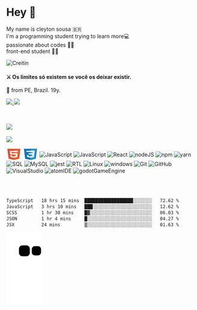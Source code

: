 # Hey 👋

My name is cleyton sousa 🇧🇷 <br>
I'm a programming student trying to learn more💻 <br>
passionate about codes 🧑‍💻<br>
front-end student 🧑‍🎓
<p align="left"> <img src="https://komarev.com/ghpvc/?username=CleytonSousa&label=Profile%20views&color=0e75b6&style=flat" alt="Creitin" /> </p>


#### ⚔️ Os limites só existem se você os deixar existir.

🏡 from PE, Brazil.
 19y.

<div>
  <a href="https://github.com/CleytonSousa">
  <img height="150em" src="https://github-readme-stats.vercel.app/api?username=CleytonSousa&bg_color=30,5d8aa8,28b1ff,cf58c2&title_color=fff&text_color=fff"/>
  <img height="150em" src="https://github-readme-stats.vercel.app/api/top-langs/?username=CleytonSousa&bg_color=30,5d8aa8,28b1ff,cf58c2&title_color=fff&text_color=fff&layout=compact&langs_count=7&theme=tokyonight"/>
</div>
 <br><br>
<p align="flex-start">
  <img src="https://readme-typing-svg.herokuapp.com/?lines=Want+to+talk+to+me?;%E2%86%93+%E2%86%93+%E2%86%93+send+mensage+in+socials;Quer+falar+comigo?;%E2%86%93+%E2%86%93+%E2%86%93+manda+mensagem+nas+redes+abaixo&center=false&width=500&height=50&color=FF0000">
</p>
 
  <a style="display: inline-block;" href="https://www.linkedin.com/in/cleyton-sousa-3626a11a5/" target="_blank"><img src="https://img.shields.io/badge/-LinkedIn-%230077B5?style=for-the-badge&logo=linkedin&logoColor=white" target="_blank"></a>
  
<Div>
 <img align="center" alt="HTML5" height="30" width="40" src="https://raw.githubusercontent.com/devicons/devicon/master/icons/html5/html5-original.svg">
    
 <img align="center" alt="CSS3" height="30" width="40" src="https://raw.githubusercontent.com/devicons/devicon/master/icons/css3/css3-original.svg">

 <img align="center" alt="JavaScript" height="30" width="40" src="https://upload.wikimedia.org/wikipedia/commons/9/99/Unofficial_JavaScript_logo_2.svg">
 
 <img align="center" alt="JavaScript" height="30" width="40" src="https://upload.wikimedia.org/wikipedia/commons/4/4c/Typescript_logo_2020.svg">
 
 <img align="center" alt="React" height="30" width="40" src="https://upload.wikimedia.org/wikipedia/commons/4/47/React.svg">
 
 <img align="center" alt="nodeJS" height="30" width="40" src="https://cdn.jsdelivr.net/gh/devicons/devicon/icons/nodejs/nodejs-original.svg">
 
 <img align="center" alt="npm" heigh="30" width="40" src="https://cdn.jsdelivr.net/gh/devicons/devicon/icons/npm/npm-original-wordmark.svg">
 
 <img align="center" alt="yarn" height="30" width="40" src="https://cdn.jsdelivr.net/gh/devicons/devicon/icons/yarn/yarn-original.svg">
 
 <img align="center" alt="SQL" height="30" width="45" src="https://upload.wikimedia.org/wikipedia/commons/thumb/8/87/Sql_data_base_with_logo.png/800px-Sql_data_base_with_logo.png">
 
 <img align="center" alt="MySQL" height="30" width="40" src="https://upload.wikimedia.org/wikipedia/commons/0/0a/MySQL_textlogo.svg">
 
 <img align="center" alt="jest" height="30" width="40" src="https://cdn.freebiesupply.com/logos/large/2x/jest-logo-svg-vector.svg">
 
  <img align="center" alt="RTL" height="35" width="40" src="https://testing-library.com/img/octopus-128x128.png">
 
 <img align="center" alt="Linux" height="30" width="40" src="https://brandslogos.com/wp-content/uploads/images/large/ubuntu-logo.png">
 
 <img align="center" alt="windows" height="30" width="40" src="https://cdn.jsdelivr.net/gh/devicons/devicon/icons/windows8/windows8-original.svg">
  
 <img align="center" alt="Git" height="30" width="40" src="https://upload.wikimedia.org/wikipedia/commons/3/3f/Git_icon.svg">
 
 <img align="center" alt="GitHub" height="30" width="33" src="https://upload.wikimedia.org/wikipedia/commons/4/4a/GitHub_Mark.png">
  
 <img align="center" alt="VisualStudio" height="30" width="40" src="https://upload.wikimedia.org/wikipedia/commons/9/9a/Visual_Studio_Code_1.35_icon.svg">

 <img align="center" alt="atomIDE" height="30" width="40" src="https://upload.wikimedia.org/wikipedia/commons/e/e2/Atom_1.0_icon.png">
 
<img align="center" alt="godotGameEngine" height="30" width="40" src="https://cdn.jsdelivr.net/gh/devicons/devicon/icons/godot/godot-original.svg">
 
 <br><br>

 <!--START_SECTION:waka-->
```text
TypeScript   18 hrs 15 mins  ██████████████████░░░░░░░   72.62 % 
JavaScript   3 hrs 10 mins   ███░░░░░░░░░░░░░░░░░░░░░░   12.62 % 
SCSS         1 hr 30 mins    █▓░░░░░░░░░░░░░░░░░░░░░░░   06.03 % 
JSON         1 hr 4 mins     █░░░░░░░░░░░░░░░░░░░░░░░░   04.27 % 
JSX          24 mins         ▒░░░░░░░░░░░░░░░░░░░░░░░░   01.63 % 
```
<!--END_SECTION:waka-->


 
 ![Snake animation](https://github.com/CleytonSousa/CleytonSousa/blob/output/github-contribution-grid-snake.svg)
 

</Div>
